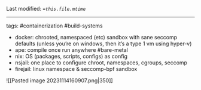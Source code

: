 Last modified: *`=this.file.mtime`*

---
tags: #containerization #build-systems 

- docker: chrooted, namespaced (etc) sandbox with sane seccomp defaults (unless you’re on windows, then it’s a type 1 vm using hyper-v)
- ape: compile once run anywhere #bare-metal
- nix: OS (packages, scripts, configs) as config
- nsjail: one place to configure chroot, namespaces, cgroups, seccomp
- firejail: linux namespace & seccomp-bpf sandbox

![[Pasted image 20231114160907.png|350]]
